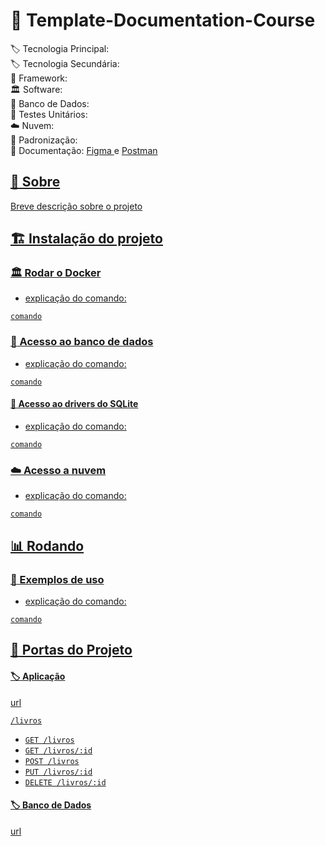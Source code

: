 # :bookmark: Template-Documentation-Course

:label: Tecnologia Principal: 
<br> :label: Tecnologia Secundária: 
<br> :bricks: Framework: 
<br> :classical_building: Software:
<br> :luggage: Banco de Dados: 
<br> :test_tube: Testes Unitários: 
<br> :cloud: Nuvem: 
<br> :page_facing_up: Padronização: 
<br> :book: Documentação: <a href=''> Figma </a> e <a href=''> Postman

## :dart: Sobre

Breve descrição sobre o projeto

## :building_construction: Instalação do projeto

### :classical_building: Rodar o Docker

- explicação do comando:
```
comando
```

### :luggage: Acesso ao banco de dados

- explicação do comando:
```
comando
```

#### :construction: Acesso ao drivers do SQLite

- explicação do comando:
```
comando
```

### :cloud: Acesso a nuvem

- explicação do comando:
```
comando
```

## :bar_chart: Rodando

### :test_tube: Exemplos de uso

- explicação do comando:
```
comando
```

## :door: Portas do Projeto

#### :label: Aplicação

url

`/livros`
* `GET /livros`
* `GET /livros/:id`
* `POST /livros`
* `PUT /livros/:id`
* `DELETE /livros/:id`

#### :label: Banco de Dados

url
